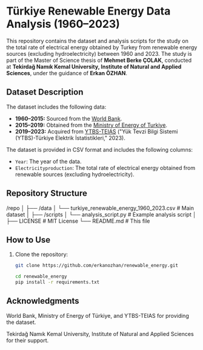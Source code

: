 # Türkiye Renewable Energy Data Analysis (1960–2023)

This repository contains the dataset and analysis scripts for the study on the total rate of electrical energy obtained by Turkey from renewable energy sources (excluding hydroelectricity) between 1960 and 2023. The study is part of the Master of Science thesis of **Mehmet Berke ÇOLAK**, conducted at **Tekirdağ Namık Kemal University, Institute of Natural and Applied Sciences**, under the guidance of **Erkan ÖZHAN**.

## Dataset Description
The dataset includes the following data:
- **1960–2015:** Sourced from the [World Bank](https://www.worldbank.org/).
- **2015–2019:** Obtained from the [Ministry of Energy of Turkiye](https://www.enerji.gov.tr/).
- **2019–2023:** Acquired from [YTBS-TEIAS](https://ytbs.teias.gov.tr/) ("Yük Tevzi Bilgi Sistemi (YTBS)-Türkiye Elektrik İstatistikleri," 2023).

The dataset is provided in CSV format and includes the following columns:
- `Year`: The year of the data.
- `Electricityproduction`: The total rate of electrical energy obtained from renewable sources (excluding hydroelectricity).

## Repository Structure
/repo
│
├── /data
│ └── turkiye_renewable_energy_1960_2023.csv # Main dataset
│
├── /scripts
│ └── analysis_script.py # Example analysis script
│
├── LICENSE # MIT License
└── README.md # This file


## How to Use
1. Clone the repository:
   ```bash
   git clone https://github.com/erkanozhan/renewable_energy.git

   cd renewable_energy
   pip install -r requirements.txt


## Acknowledgments
World Bank, Ministry of Energy of Türkiye, and YTBS-TEIAS for providing the dataset.

Tekirdağ Namık Kemal University, Institute of Natural and Applied Sciences for their support.
